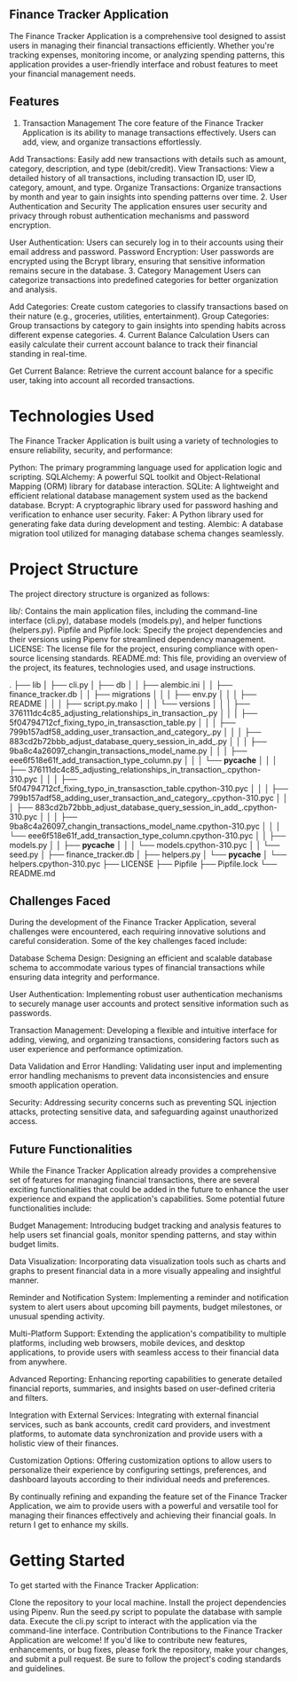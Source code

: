 ## Finance Tracker Application
The Finance Tracker Application is a comprehensive tool designed to assist users in managing their financial transactions efficiently. Whether you're tracking expenses, monitoring income, or analyzing spending patterns, this application provides a user-friendly interface and robust features to meet your financial management needs.

## Features
1. Transaction Management
The core feature of the Finance Tracker Application is its ability to manage transactions effectively. Users can add, view, and organize transactions effortlessly.

Add Transactions: Easily add new transactions with details such as amount, category, description, and type (debit/credit).
View Transactions: View a detailed history of all transactions, including transaction ID, user ID, category, amount, and type.
Organize Transactions: Organize transactions by month and year to gain insights into spending patterns over time.
2. User Authentication and Security
The application ensures user security and privacy through robust authentication mechanisms and password encryption.

User Authentication: Users can securely log in to their accounts using their email address and password.
Password Encryption: User passwords are encrypted using the Bcrypt library, ensuring that sensitive information remains secure in the database.
3. Category Management
Users can categorize transactions into predefined categories for better organization and analysis.

Add Categories: Create custom categories to classify transactions based on their nature (e.g., groceries, utilities, entertainment).
Group Categories: Group transactions by category to gain insights into spending habits across different expense categories.
4. Current Balance Calculation
Users can easily calculate their current account balance to track their financial standing in real-time.

Get Current Balance: Retrieve the current account balance for a specific user, taking into account all recorded transactions.

# Technologies Used
The Finance Tracker Application is built using a variety of technologies to ensure reliability, security, and performance:

Python: The primary programming language used for application logic and scripting.
SQLAlchemy: A powerful SQL toolkit and Object-Relational Mapping (ORM) library for database interaction.
SQLite: A lightweight and efficient relational database management system used as the backend database.
Bcrypt: A cryptographic library used for password hashing and verification to enhance user security.
Faker: A Python library used for generating fake data during development and testing.
Alembic: A database migration tool utilized for managing database schema changes seamlessly.

# Project Structure
The project directory structure is organized as follows:

lib/: Contains the main application files, including the command-line interface (cli.py), database models (models.py), and helper functions (helpers.py).
Pipfile and Pipfile.lock: Specify the project dependencies and their versions using Pipenv for streamlined dependency management.
LICENSE: The license file for the project, ensuring compliance with open-source licensing standards.
README.md: This file, providing an overview of the project, its features, technologies used, and usage instructions.

.
├── lib
│   ├── cli.py
│   ├── db
│   │   ├── alembic.ini
│   │   ├── finance_tracker.db
│   │   ├── migrations
│   │   │   ├── env.py
│   │   │   ├── README
│   │   │   ├── script.py.mako
│   │   │   └── versions
│   │   │       ├── 376111dc4c85_adjusting_relationships_in_transaction_.py
│   │   │       ├── 5f04794712cf_fixing_typo_in_transasction_table.py
│   │   │       ├── 799b157adf58_adding_user_transaction_and_category_.py
│   │   │       ├── 883cd2b72bbb_adjust_database_query_session_in_add_.py
│   │   │       ├── 9ba8c4a26097_changin_transactions_model_name.py
│   │   │       ├── eee6f518e61f_add_transaction_type_column.py
│   │   │       └── __pycache__
│   │   │           ├── 376111dc4c85_adjusting_relationships_in_transaction_.cpython-310.pyc
│   │   │           ├── 5f04794712cf_fixing_typo_in_transasction_table.cpython-310.pyc
│   │   │           ├── 799b157adf58_adding_user_transaction_and_category_.cpython-310.pyc
│   │   │           ├── 883cd2b72bbb_adjust_database_query_session_in_add_.cpython-310.pyc
│   │   │           ├── 9ba8c4a26097_changin_transactions_model_name.cpython-310.pyc
│   │   │           └── eee6f518e61f_add_transaction_type_column.cpython-310.pyc
│   │   ├── models.py
│   │   ├── __pycache__
│   │   │   └── models.cpython-310.pyc
│   │   └── seed.py
│   ├── finance_tracker.db
│   ├── helpers.py
│   └── __pycache__
│       └── helpers.cpython-310.pyc
├── LICENSE
├── Pipfile
├── Pipfile.lock
└── README.md

## Challenges Faced
During the development of the Finance Tracker Application, several challenges were encountered, each requiring innovative solutions and careful consideration. Some of the key challenges faced include:

Database Schema Design: Designing an efficient and scalable database schema to accommodate various types of financial transactions while ensuring data integrity and performance.

User Authentication: Implementing robust user authentication mechanisms to securely manage user accounts and protect sensitive information such as passwords.

Transaction Management: Developing a flexible and intuitive interface for adding, viewing, and organizing transactions, considering factors such as user experience and performance optimization.

Data Validation and Error Handling: Validating user input and implementing error handling mechanisms to prevent data inconsistencies and ensure smooth application operation.

Security: Addressing security concerns such as preventing SQL injection attacks, protecting sensitive data, and safeguarding against unauthorized access.

## Future Functionalities
While the Finance Tracker Application already provides a comprehensive set of features for managing financial transactions, there are several exciting functionalities that could be added in the future to enhance the user experience and expand the application's capabilities. Some potential future functionalities include:

Budget Management: Introducing budget tracking and analysis features to help users set financial goals, monitor spending patterns, and stay within budget limits.

Data Visualization: Incorporating data visualization tools such as charts and graphs to present financial data in a more visually appealing and insightful manner.

Reminder and Notification System: Implementing a reminder and notification system to alert users about upcoming bill payments, budget milestones, or unusual spending activity.

Multi-Platform Support: Extending the application's compatibility to multiple platforms, including web browsers, mobile devices, and desktop applications, to provide users with seamless access to their financial data from anywhere.

Advanced Reporting: Enhancing reporting capabilities to generate detailed financial reports, summaries, and insights based on user-defined criteria and filters.

Integration with External Services: Integrating with external financial services, such as bank accounts, credit card providers, and investment platforms, to automate data synchronization and provide users with a holistic view of their finances.

Customization Options: Offering customization options to allow users to personalize their experience by configuring settings, preferences, and dashboard layouts according to their individual needs and preferences.

By continually refining and expanding the feature set of the Finance Tracker Application, we aim to provide users with a powerful and versatile tool for managing their finances effectively and achieving their financial goals. In return I get to enhance my skills.








# Getting Started
To get started with the Finance Tracker Application:

Clone the repository to your local machine.
Install the project dependencies using Pipenv.
Run the seed.py script to populate the database with sample data.
Execute the cli.py script to interact with the application via the command-line interface.
Contribution
Contributions to the Finance Tracker Application are welcome! If you'd like to contribute new features, enhancements, or bug fixes, please fork the repository, make your changes, and submit a pull request. Be sure to follow the project's coding standards and guidelines.
